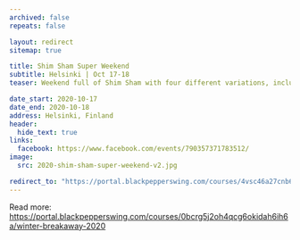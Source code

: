 ```yaml
---
archived: false
repeats: false

layout: redirect
sitemap: true

title: Shim Sham Super Weekend
subtitle: Helsinki | Oct 17-18
teaser: Weekend full of Shim Sham with four different variations, including both the original tap version as well as Frankie’s “lindy hoppers’ version”.

date_start: 2020-10-17
date_end: 2020-10-18
address: Helsinki, Finland
header:
  hide_text: true
links:
  facebook: https://www.facebook.com/events/790357371783512/
image:
  src: 2020-shim-sham-super-weekend-v2.jpg

redirect_to: "https://portal.blackpepperswing.com/courses/4vsc46a27cnb64p6e8ha51a1un/shim-sham-super-weekend"
---
```


Read more:
https://portal.blackpepperswing.com/courses/0bcrg5j2oh4qcg6okidah6ih6a/winter-breakaway-2020
